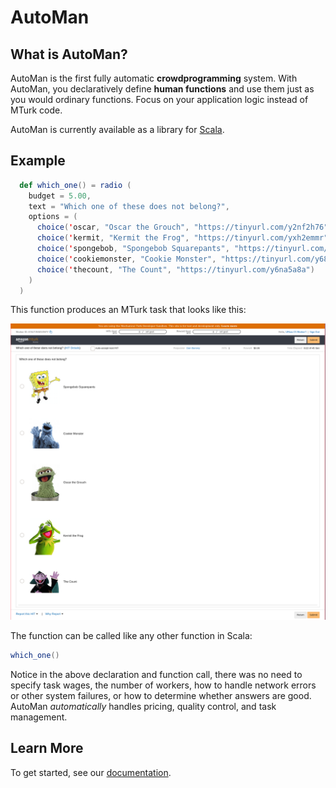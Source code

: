 # AutoMan

## What is AutoMan? <a id="overview"></a>

AutoMan is the first fully automatic **crowdprogramming** system. With AutoMan, you declaratively define **human functions** and use them just as you would ordinary functions. Focus on your application logic instead of MTurk code.

AutoMan is currently available as a library for [Scala](https://www.scala-lang.org/).

## Example

```scala
  def which_one() = radio (
    budget = 5.00,
    text = "Which one of these does not belong?",
    options = (
      choice('oscar, "Oscar the Grouch", "https://tinyurl.com/y2nf2h76"),
      choice('kermit, "Kermit the Frog", "https://tinyurl.com/yxh2emmr"),
      choice('spongebob, "Spongebob Squarepants", "https://tinyurl.com/y3uv2oew"),
      choice('cookiemonster, "Cookie Monster", "https://tinyurl.com/y68x9zvx"),
      choice('thecount, "The Count", "https://tinyurl.com/y6na5a8a")
    )
  )

```

This function produces an MTurk task that looks like this:

![A &quot;radio button&quot; question with 5 options, including images.](.gitbook/assets/spongebob.png)

The function can be called like any other function in Scala:

```scala
which_one()
```

Notice in the above declaration and function call, there was no need to specify task wages, the number of workers, how to handle network errors or other system failures, or how to determine whether answers are good.  AutoMan _automatically_ handles pricing, quality control, and task management.

## Learn More

To get started, see our [documentation](docs.automanlang.org).

